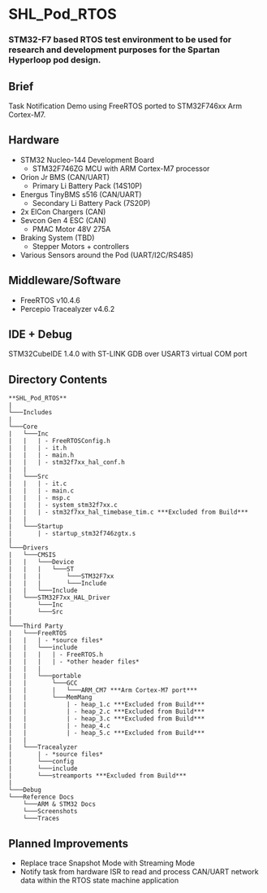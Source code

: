 # SHL_Pod_RTOS
### STM32-F7 based RTOS test environment to be used for research and development purposes for the Spartan Hyperloop pod design.

## Brief
Task Notification Demo using FreeRTOS ported to STM32F746xx Arm Cortex-M7.

## Hardware
- STM32 Nucleo-144 Development Board
	- STM32F746ZG MCU with ARM Cortex-M7 processor
- Orion Jr BMS (CAN/UART)
	- Primary Li Battery Pack (14S10P)
- Energus TinyBMS s516 (CAN/UART)
	- Secondary Li Battery Pack (7S20P)
- 2x ElCon Chargers (CAN)
- Sevcon Gen 4 ESC (CAN)
	- PMAC Motor 48V 275A
- Braking System (TBD)
	- Stepper Motors + controllers
- Various Sensors around the Pod (UART/I2C/RS485)

## Middleware/Software
- FreeRTOS v10.4.6
- Percepio Tracealyzer v4.6.2

## IDE + Debug
STM32CubeIDE 1.4.0 with ST-LINK GDB over USART3 virtual COM port

## Directory Contents
```
**SHL_Pod_RTOS**
|
└───Includes 
|
└───Core 
|   └───Inc 
|   |   | - FreeRTOSConfig.h
|   |   | - it.h
|   |   | - main.h
|   |   | - stm32f7xx_hal_conf.h
|   |
|   └───Src
|   |   | - it.c
|   |   | - main.c
|   |   | - msp.c
|   |   | - system_stm32f7xx.c
|   |   | - stm32f7xx_hal_timebase_tim.c ***Excluded from Build***
|   |
|   └───Startup
|       | - startup_stm32f746zgtx.s
|
└───Drivers
|   └───CMSIS
|   |	└───Device
|   |	|   └───ST
|   |	|       └───STM32F7xx
|   |	|       └───Include
|   |	└───Include
|   └───STM32F7xx_HAL_Driver
|   	└───Inc
|   	└───Src
|
└───Third Party
|   └───FreeRTOS
|   |	| - *source files*
|   |	└───include
|   |	|   | - FreeRTOS.h
|   |	|   | - *other header files*
|   |	|
|   |	└───portable
|   |		└───GCC
|   |		|   └───ARM_CM7 ***Arm Cortex-M7 port***
|   |		└───MemMang
|   |		    | - heap_1.c ***Excluded from Build***
|   |		    | - heap_2.c ***Excluded from Build***
|   |		    | - heap_3.c ***Excluded from Build***
|   |		    | - heap_4.c
|   |		    | - heap_5.c ***Excluded from Build***
|   |
|   └───Tracealyzer
|       | - *source files*
|       └───config
|       └───include
|       └───streamports ***Excluded from Build***
|	    
└───Debug 
└───Reference Docs
    └───ARM & STM32 Docs
    └───Screenshots
    └───Traces
```

## Planned Improvements
- Replace trace Snapshot Mode with Streaming Mode
- Notify task from hardware ISR to read and process CAN/UART network data within the RTOS state machine application
